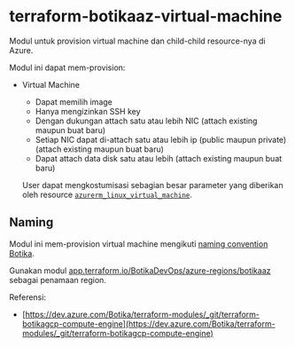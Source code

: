 # terraform-botikaaz-virtual-machine

Modul untuk provision virtual machine dan child-child resource-nya di Azure.

Modul ini dapat mem-provision:

- Virtual Machine

    - Dapat memilih image
    - Hanya mengizinkan SSH key
    - Dengan dukungan attach satu atau lebih NIC (attach existing maupun buat baru)
    - Setiap NIC dapat di-attach satu atau lebih ip (public maupun private) (attach existing maupun buat baru)
    - Dapat attach data disk satu atau lebih (attach existing maupun buat baru)



    User dapat mengkostumisasi sebagian besar parameter yang diberikan oleh resource [`azurerm_linux_virtual_machine`](https://registry.terraform.io/providers/hashicorp/azurerm/latest/docs/resources/linux_virtual_machine).


## Naming

Modul ini mem-provision virtual machine mengikuti [naming convention Botika](https://wiki.botika.online/en/engineering/infrastructure/standard-infrastruktur#naming-convention).

Gunakan modul [app.terraform.io/BotikaDevOps/azure-regions/botikaaz](https://app.terraform.io/app/BotikaDevOps/registry/modules/private/BotikaDevOps/azure-regions/botikaaz) sebagai penamaan region. 

Referensi: 

- [https://dev.azure.com/Botika/terraform-modules/_git/terraform-botikagcp-compute-engine](https://dev.azure.com/Botika/terraform-modules/_git/terraform-botikagcp-compute-engine)
